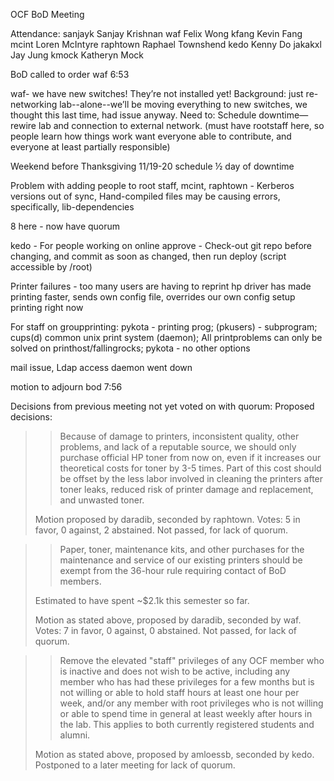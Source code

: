 ﻿OCF BoD Meeting


Attendance:
sanjayk        Sanjay Krishnan
waf                Felix Wong
kfang                Kevin Fang
mcint                Loren McIntyre
raphtown        Raphael Townshend
kedo                Kenny Do
jakakxl                Jay Jung
kmock                Katheryn Mock


BoD called to order waf 6:53


waf- we have new switches! They’re not installed yet!  Background: just re-networking lab--alone--we’ll be moving everything to new switches, we thought this last time, had issue anyway.  Need to: Schedule downtime—rewire lab and connection to external network.
(must have rootstaff here, so people learn how things work
want everyone able to contribute, and everyone at least partially responsible)


Weekend before Thanksgiving 11/19-20 schedule ½ day of downtime


Problem with adding people to root staff, mcint, raphtown - Kerberos versions out of sync,
Hand-compiled files may be causing errors, specifically, lib-dependencies


8 here - now have quorum


kedo - For people working on online approve - Check-out git repo before changing, and commit as soon as changed, then run deploy (script accessible by /root)


Printer failures - too many users are having to reprint
hp driver has made printing faster, sends own config file, overrides our own config 
setup printing right now


For staff on groupprinting: 
pykota - printing prog; (pkusers)  -  subprogram; cups(d)   common unix print system (daemon);
All printproblems can only be solved on printhost/fallingrocks; pykota - no other options


mail issue, Ldap access daemon went down


motion to adjourn bod 7:56




Decisions from previous meeting not yet voted on with quorum:
Proposed decisions:
> 
> > Because of damage to printers, inconsistent quality, other problems,
> > and lack of a reputable source, we should only purchase official HP
> > toner from now on, even if it increases our theoretical costs for toner
> > by 3-5 times. Part of this cost should be offset by the less labor
> > involved in cleaning the printers after toner leaks, reduced risk of
> > printer damage and replacement, and unwasted toner.
> 
> Motion proposed by daradib, seconded by raphtown.
> Votes: 5 in favor, 0 against, 2 abstained.
> Not passed, for lack of quorum.






> > Paper, toner, maintenance kits, and other purchases for the maintenance
> > and service of our existing printers should be exempt from the 36-hour
> > rule requiring contact of BoD members.
> 
> Estimated to have spent ~$2.1k this semester so far.
> 
> Motion as stated above, proposed by daradib, seconded by waf.
> Votes: 7 in favor, 0 against, 0 abstained.
> Not passed, for lack of quorum.








> > Remove the elevated "staff" privileges of any OCF member who is
> > inactive and does not wish to be active, including any member who has
> > had these privileges for a few months but is not willing or able to
> > hold staff hours at least one hour per week, and/or any member with root
> > privileges who is not willing or able to spend time in general at least
> > weekly after hours in the lab. This applies to both currently registered
> > students and alumni.
> 
> Motion as stated above, proposed by amloessb, seconded by kedo.
> Postponed to a later meeting for lack of quorum.
